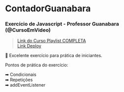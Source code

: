 # ContadorGuanabara
### Exercício de Javascript - Professor Guanabara (@CursoEmVideo) ###

> [Link do Curso Playlist COMPLETA](https://www.youtube.com/watch?v=1-w1RfGIov4&list=PLHz_AreHm4dlsK3Nr9GVvXCbpQyHQl1o1) <br>
> [Link Deploy](https://daniloids.github.io/ContadorGuanabara/) <br>

🎯 Excelente exercício para prática de iniciantes. 

Pontos de prática do exercício:

➡ Condicionais <br>
➡ Repetições <br>
➡ addEventListener <br>
